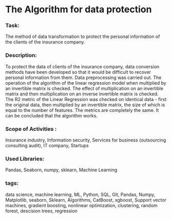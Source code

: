 # The Algorithm for data protection

### Task:
The method of data transformation to protect the personal information of the clients of the insurance company.

### Description:
To protect the data of clients of the insurance company, data conversion methods have been developed so that it would be difficult to recover personal information from them. Data preprocessing was carried out. The operation of the algorithm of the linear regression model when multiplied by an invertible matrix is checked. The effect of multiplication on an invertible matrix and then multiplication on an inverse invertible matrix is checked. The R2 metric of the Linear Regression was checked on identical data - first the original data, then multiplied by an invertible matrix, the size of which is equal to the number of features. The metrics are completely the same. It can be concluded that the algorithm works.

### Scope of Activities :
Insurance industry, Information security, Services for business (outsourcing consulting audit), IT company, Startups

### Used Libraries:
Pandas, Seaborn, numpy, sklearn, Machine Learning

### tags:
data science, machine learning, ML, Python, SQL, Git, Pandas, Numpy, Matplotlib, seaborn, Sklearn, Algorithms, CatBoost, xgboost, Support vector machines, gradient boosting, nonlinear optimization, clustering, random forest, descision trees, regression